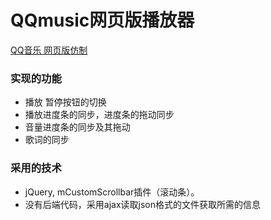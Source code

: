 # QQmusic网页版播放器
[QQ音乐 网页版仿制](https://www.404error.top/QQmusic "项目演示地址")
### 实现的功能
* 播放 暂停按钮的切换
* 播放进度条的同步，进度条的拖动同步
* 音量进度条的同步及其拖动
* 歌词的同步
### 采用的技术
* jQuery, mCustomScrollbar插件（滚动条）。
* 没有后端代码，采用ajax读取json格式的文件获取所需的信息